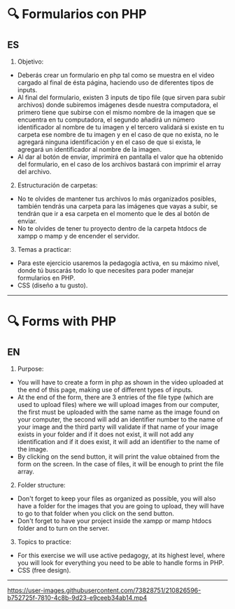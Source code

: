 # 🔍 Formularios con PHP

## ES

1. Objetivo:
- Deberás crear un formulario en php tal como se muestra en el video cargado al final de ésta página, haciendo uso de diferentes tipos de inputs.
- Al final del formulario, existen 3 inputs de tipo file (que sirven para subir archivos) donde subiremos imágenes desde nuestra computadora, el primero tiene que subirse con el mismo nombre de la imagen que se encuentra en tu computadora, el segundo añadirá un número identificador al nombre de tu imagen y el tercero validará si existe en tu carpeta ese nombre de tu imagen y en el caso de que no exista, no le agregará ninguna identificación y en el caso de que si exista, le agregará un identificador al nombre de la imagen.
- Al dar al botón de enviar, imprimirá en pantalla el valor que ha obtenido del formulario, en el caso de los archivos bastará con imprimir el array del archivo.

2. Estructuración de carpetas:
- No te olvides de mantener tus archivos lo más organizados posibles, también tendrás una carpeta para las imágenes que vayas a subir, se tendrán que ir a esa carpeta en el momento que le des al botón de enviar.
- No te olvides de tener tu proyecto dentro de la carpeta htdocs de xampp o mamp y de encender el servidor.

3. Temas a practicar:
- Para este ejercicio usaremos la pedagogía activa, en su máximo nivel, donde tú buscarás todo lo que necesites para poder manejar formularios en PHP.
- CSS (diseño a tu gusto).

---

# 🔍 Forms with PHP

## EN

1. Purpose:
- You will have to create a form in php as shown in the video uploaded at the end of this page, making use of different types of inputs.
- At the end of the form, there are 3 entries of the file type (which are used to upload files) where we will upload images from our computer, the first must be uploaded with the same name as the image found on your computer, the second will add an identifier number to the name of your image and the third party will validate if that name of your image exists in your folder and if it does not exist, it will not add any identification and if it does exist, it will add an identifier to the name of the image.
- By clicking on the send button, it will print the value obtained from the form on the screen. In the case of files, it will be enough to print the file array.

2. Folder structure:
- Don't forget to keep your files as organized as possible, you will also have a folder for the images that you are going to upload, they will have to go to that folder when you click on the send button.
- Don't forget to have your project inside the xampp or mamp htdocs folder and to turn on the server.

3. Topics to practice:
- For this exercise we will use active pedagogy, at its highest level, where you will look for everything you need to be able to handle forms in PHP.
- CSS (free design).

*** 

https://user-images.githubusercontent.com/73828751/210826596-b752725f-7810-4c8b-9d23-e9ceeb34ab14.mp4
